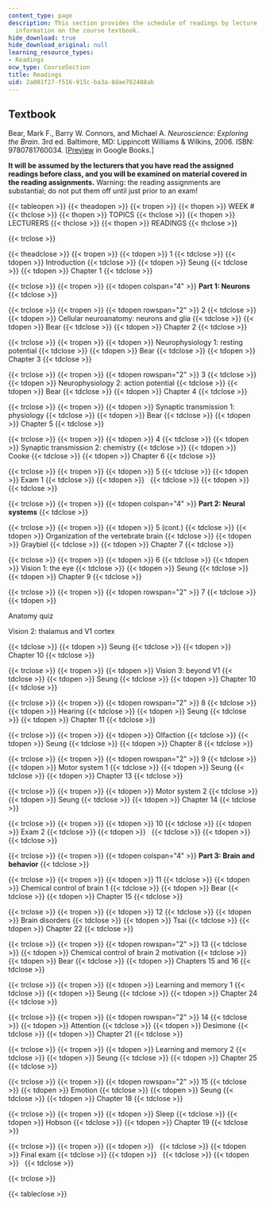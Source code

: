 ```yaml
---
content_type: page
description: This section provides the schedule of readings by lecture session and
  information on the course textbook.
hide_download: true
hide_download_original: null
learning_resource_types:
- Readings
ocw_type: CourseSection
title: Readings
uid: 2a001f27-f516-915c-ba3a-8dae762488ab
---
```


Textbook
--------

Bear, Mark F., Barry W. Connors, and Michael A. _Neuroscience: Exploring the Brain_. 3rd ed. Baltimore, MD: Lippincott Williams & Wilkins, 2006. ISBN: 9780781760034. \[[Preview](http://books.google.com/books?id=75NgwLzueikC&pg=PAfrontcover) in Google Books.\]

**It will be assumed by the lecturers that you have read the assigned readings before class, and you will be examined on material covered in the reading assignments.** Warning: the reading assignments are substantial; do not put them off until just prior to an exam!

{{< tableopen >}}
{{< theadopen >}}
{{< tropen >}}
{{< thopen >}}
WEEK #
{{< thclose >}}
{{< thopen >}}
TOPICS
{{< thclose >}}
{{< thopen >}}
LECTURERS
{{< thclose >}}
{{< thopen >}}
READINGS
{{< thclose >}}

{{< trclose >}}

{{< theadclose >}}
{{< tropen >}}
{{< tdopen >}}
1
{{< tdclose >}}
{{< tdopen >}}
Introduction
{{< tdclose >}}
{{< tdopen >}}
Seung
{{< tdclose >}}
{{< tdopen >}}
Chapter 1
{{< tdclose >}}

{{< trclose >}}
{{< tropen >}}
{{< tdopen colspan="4" >}}
**Part 1: Neurons**
{{< tdclose >}}

{{< trclose >}}
{{< tropen >}}
{{< tdopen rowspan="2" >}}
2
{{< tdclose >}}
{{< tdopen >}}
Cellular neuroanatomy: neurons and glia
{{< tdclose >}}
{{< tdopen >}}
Bear
{{< tdclose >}}
{{< tdopen >}}
Chapter 2
{{< tdclose >}}

{{< trclose >}}
{{< tropen >}}
{{< tdopen >}}
Neurophysiology 1: resting potential
{{< tdclose >}}
{{< tdopen >}}
Bear
{{< tdclose >}}
{{< tdopen >}}
Chapter 3
{{< tdclose >}}

{{< trclose >}}
{{< tropen >}}
{{< tdopen rowspan="2" >}}
3
{{< tdclose >}}
{{< tdopen >}}
Neurophysiology 2: action potential
{{< tdclose >}}
{{< tdopen >}}
Bear
{{< tdclose >}}
{{< tdopen >}}
Chapter 4
{{< tdclose >}}

{{< trclose >}}
{{< tropen >}}
{{< tdopen >}}
Synaptic transmission 1: physiology
{{< tdclose >}}
{{< tdopen >}}
Bear
{{< tdclose >}}
{{< tdopen >}}
Chapter 5
{{< tdclose >}}

{{< trclose >}}
{{< tropen >}}
{{< tdopen >}}
4
{{< tdclose >}}
{{< tdopen >}}
Synaptic transmission 2: chemistry
{{< tdclose >}}
{{< tdopen >}}
Cooke
{{< tdclose >}}
{{< tdopen >}}
Chapter 6
{{< tdclose >}}

{{< trclose >}}
{{< tropen >}}
{{< tdopen >}}
5
{{< tdclose >}}
{{< tdopen >}}
Exam 1
{{< tdclose >}}
{{< tdopen >}}
 
{{< tdclose >}}
{{< tdopen >}}
 
{{< tdclose >}}

{{< trclose >}}
{{< tropen >}}
{{< tdopen colspan="4" >}}
**Part 2: Neural systems**
{{< tdclose >}}

{{< trclose >}}
{{< tropen >}}
{{< tdopen >}}
5 (cont.)
{{< tdclose >}}
{{< tdopen >}}
Organization of the vertebrate brain
{{< tdclose >}}
{{< tdopen >}}
Graybiel
{{< tdclose >}}
{{< tdopen >}}
Chapter 7
{{< tdclose >}}

{{< trclose >}}
{{< tropen >}}
{{< tdopen >}}
6
{{< tdclose >}}
{{< tdopen >}}
Vision 1: the eye
{{< tdclose >}}
{{< tdopen >}}
Seung
{{< tdclose >}}
{{< tdopen >}}
Chapter 9
{{< tdclose >}}

{{< trclose >}}
{{< tropen >}}
{{< tdopen rowspan="2" >}}
7
{{< tdclose >}}
{{< tdopen >}}


Anatomy quiz

Vision 2: thalamus and V1 cortex


{{< tdclose >}}
{{< tdopen >}}
Seung
{{< tdclose >}}
{{< tdopen >}}
Chapter 10
{{< tdclose >}}

{{< trclose >}}
{{< tropen >}}
{{< tdopen >}}
Vision 3: beyond V1
{{< tdclose >}}
{{< tdopen >}}
Seung
{{< tdclose >}}
{{< tdopen >}}
Chapter 10
{{< tdclose >}}

{{< trclose >}}
{{< tropen >}}
{{< tdopen rowspan="2" >}}
8
{{< tdclose >}}
{{< tdopen >}}
Hearing
{{< tdclose >}}
{{< tdopen >}}
Seung
{{< tdclose >}}
{{< tdopen >}}
Chapter 11
{{< tdclose >}}

{{< trclose >}}
{{< tropen >}}
{{< tdopen >}}
Olfaction
{{< tdclose >}}
{{< tdopen >}}
Seung
{{< tdclose >}}
{{< tdopen >}}
Chapter 8
{{< tdclose >}}

{{< trclose >}}
{{< tropen >}}
{{< tdopen rowspan="2" >}}
9
{{< tdclose >}}
{{< tdopen >}}
Motor system 1
{{< tdclose >}}
{{< tdopen >}}
Seung
{{< tdclose >}}
{{< tdopen >}}
Chapter 13
{{< tdclose >}}

{{< trclose >}}
{{< tropen >}}
{{< tdopen >}}
Motor system 2
{{< tdclose >}}
{{< tdopen >}}
Seung
{{< tdclose >}}
{{< tdopen >}}
Chapter 14
{{< tdclose >}}

{{< trclose >}}
{{< tropen >}}
{{< tdopen >}}
10
{{< tdclose >}}
{{< tdopen >}}
Exam 2
{{< tdclose >}}
{{< tdopen >}}
 
{{< tdclose >}}
{{< tdopen >}}
 
{{< tdclose >}}

{{< trclose >}}
{{< tropen >}}
{{< tdopen colspan="4" >}}
**Part 3: Brain and behavior**
{{< tdclose >}}

{{< trclose >}}
{{< tropen >}}
{{< tdopen >}}
11
{{< tdclose >}}
{{< tdopen >}}
Chemical control of brain 1
{{< tdclose >}}
{{< tdopen >}}
Bear
{{< tdclose >}}
{{< tdopen >}}
Chapter 15
{{< tdclose >}}

{{< trclose >}}
{{< tropen >}}
{{< tdopen >}}
12
{{< tdclose >}}
{{< tdopen >}}
Brain disorders
{{< tdclose >}}
{{< tdopen >}}
Tsai
{{< tdclose >}}
{{< tdopen >}}
Chapter 22
{{< tdclose >}}

{{< trclose >}}
{{< tropen >}}
{{< tdopen rowspan="2" >}}
13
{{< tdclose >}}
{{< tdopen >}}
Chemical control of brain 2 motivation
{{< tdclose >}}
{{< tdopen >}}
Bear
{{< tdclose >}}
{{< tdopen >}}
Chapters 15 and 16
{{< tdclose >}}

{{< trclose >}}
{{< tropen >}}
{{< tdopen >}}
Learning and memory 1
{{< tdclose >}}
{{< tdopen >}}
Seung
{{< tdclose >}}
{{< tdopen >}}
Chapter 24
{{< tdclose >}}

{{< trclose >}}
{{< tropen >}}
{{< tdopen rowspan="2" >}}
14
{{< tdclose >}}
{{< tdopen >}}
Attention
{{< tdclose >}}
{{< tdopen >}}
Desimone
{{< tdclose >}}
{{< tdopen >}}
Chapter 21
{{< tdclose >}}

{{< trclose >}}
{{< tropen >}}
{{< tdopen >}}
Learning and memory 2
{{< tdclose >}}
{{< tdopen >}}
Seung
{{< tdclose >}}
{{< tdopen >}}
Chapter 25
{{< tdclose >}}

{{< trclose >}}
{{< tropen >}}
{{< tdopen rowspan="2" >}}
15
{{< tdclose >}}
{{< tdopen >}}
Emotion
{{< tdclose >}}
{{< tdopen >}}
Seung
{{< tdclose >}}
{{< tdopen >}}
Chapter 18
{{< tdclose >}}

{{< trclose >}}
{{< tropen >}}
{{< tdopen >}}
Sleep
{{< tdclose >}}
{{< tdopen >}}
Hobson
{{< tdclose >}}
{{< tdopen >}}
Chapter 19
{{< tdclose >}}

{{< trclose >}}
{{< tropen >}}
{{< tdopen >}}
 
{{< tdclose >}}
{{< tdopen >}}
Final exam
{{< tdclose >}}
{{< tdopen >}}
 
{{< tdclose >}}
{{< tdopen >}}
 
{{< tdclose >}}

{{< trclose >}}

{{< tableclose >}}